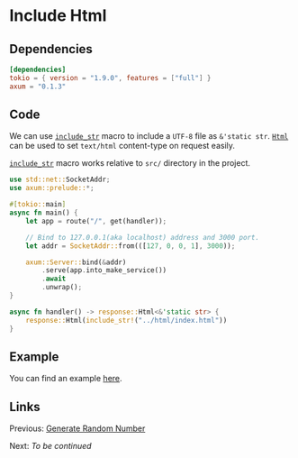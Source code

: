 # Include Html

## Dependencies

```toml
[dependencies]
tokio = { version = "1.9.0", features = ["full"] }
axum = "0.1.3"
```

## Code

We can use [`include_str`] macro to include a `UTF-8` file as `&'static str`. [`Html`] can be used to set `text/html` content-type on request easily.

[`include_str`] macro works relative to `src/` directory in the project.

```rust
use std::net::SocketAddr;
use axum::prelude::*;

#[tokio::main]
async fn main() {
    let app = route("/", get(handler));

    // Bind to 127.0.0.1(aka localhost) address and 3000 port.
    let addr = SocketAddr::from(([127, 0, 0, 1], 3000));

    axum::Server::bind(&addr)
        .serve(app.into_make_service())
        .await
        .unwrap();
}

async fn handler() -> response::Html<&'static str> {
    response::Html(include_str!("../html/index.html"))
}
```

## Example

You can find an example [here](../workspace/include-html).

## Links

Previous: [Generate Random Number](../03-generate-random-number)

Next: *To be continued*

[`include_str`]: https://doc.rust-lang.org/stable/std/macro.include_str.html
[`Html`]: https://docs.rs/axum/0.1.3/axum/response/struct.Html.html
